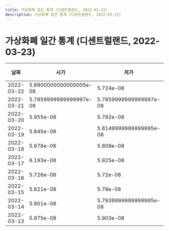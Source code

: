 ```yaml
---
title: 가상화폐 일간 통계 (디센트럴랜드, 2022-03-23)
description: 가상화폐 일간 통계 (디센트럴랜드, 2022-03-23)
---
```


가상화폐 일간 통계 (디센트럴랜드, 2022-03-23)
===

|날짜|시가|저가|고가|종가|비고|
|--|--|--|--|--|--|
|2022-03-22|5.8900000000000005e-08|5.724e-08|5.8900000000000005e-08|5.724e-08|    |
|2022-03-21|5.7859999999999997e-08|5.7859999999999997e-08|5.974e-08|5.886e-08|    |
|2022-03-20|5.955e-08|5.792e-08|6.07e-08|5.862e-08|    |
|2022-03-19|5.845e-08|5.8149999999999995e-08|6.016e-08|6.013e-08|    |
|2022-03-18|5.978e-08|5.809e-08|5.978e-08|5.8100000000000004e-08|    |
|2022-03-17|6.193e-08|5.925e-08|6.193e-08|5.996e-08|    |
|2022-03-16|5.726e-08|5.72e-08|6.000000000000001e-08|6.000000000000001e-08|    |
|2022-03-15|5.821e-08|5.78e-08|5.877e-08|5.78e-08|    |
|2022-03-14|5.901e-08|5.7939999999999995e-08|5.92e-08|5.801e-08|    |
|2022-03-13|5.975e-08|5.903e-08|6.227e-08|5.903e-08|    |
